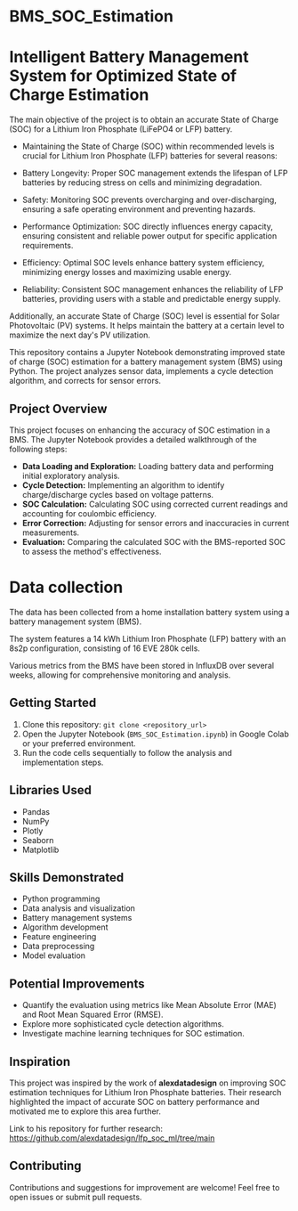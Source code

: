 # BMS_SOC_Estimation

# Intelligent Battery Management System for Optimized State of Charge Estimation

The main objective of the project is to obtain an accurate State of Charge (SOC) for a Lithium Iron Phosphate (LiFePO4 or LFP) battery.

- Maintaining the State of Charge (SOC) within recommended levels is crucial for Lithium Iron Phosphate (LFP) batteries for several reasons:

- Battery Longevity: Proper SOC management extends the lifespan of LFP batteries by reducing stress on cells and minimizing degradation.

- Safety: Monitoring SOC prevents overcharging and over-discharging, ensuring a safe operating environment and preventing hazards.

- Performance Optimization: SOC directly influences energy capacity, ensuring consistent and reliable power output for specific application requirements.

- Efficiency: Optimal SOC levels enhance battery system efficiency, minimizing energy losses and maximizing usable energy.

- Reliability: Consistent SOC management enhances the reliability of LFP batteries, providing users with a stable and predictable energy supply.

Additionally, an accurate State of Charge (SOC) level is essential for Solar Photovoltaic (PV) systems. It helps maintain the battery at a certain level to maximize the next day's PV utilization.

This repository contains a Jupyter Notebook demonstrating improved state of charge (SOC) estimation for a battery management system (BMS) using Python. The project analyzes sensor data, implements a cycle detection algorithm, and corrects for sensor errors.

## Project Overview

This project focuses on enhancing the accuracy of SOC estimation in a BMS. The Jupyter Notebook provides a detailed walkthrough of the following steps:

- **Data Loading and Exploration:** Loading battery data and performing initial exploratory analysis.
- **Cycle Detection:** Implementing an algorithm to identify charge/discharge cycles based on voltage patterns.
- **SOC Calculation:** Calculating SOC using corrected current readings and accounting for coulombic efficiency.
- **Error Correction:** Adjusting for sensor errors and inaccuracies in current measurements.
- **Evaluation:** Comparing the calculated SOC with the BMS-reported SOC to assess the method's effectiveness.

# Data collection

The data has been collected from a home installation battery system using a battery management system (BMS).

The system features a 14 kWh Lithium Iron Phosphate (LFP) battery with an 8s2p configuration, consisting of 16 EVE 280k cells.

Various metrics from the BMS have been stored in InfluxDB over several weeks, allowing for comprehensive monitoring and analysis.

## Getting Started

1. Clone this repository: `git clone <repository_url>`
2. Open the Jupyter Notebook (`BMS_SOC_Estimation.ipynb`) in Google Colab or your preferred environment.
3. Run the code cells sequentially to follow the analysis and implementation steps.

## Libraries Used

- Pandas
- NumPy
- Plotly
- Seaborn
- Matplotlib

## Skills Demonstrated

- Python programming
- Data analysis and visualization
- Battery management systems
- Algorithm development
- Feature engineering
- Data preprocessing
- Model evaluation

## Potential Improvements

- Quantify the evaluation using metrics like Mean Absolute Error (MAE) and Root Mean Squared Error (RMSE).
- Explore more sophisticated cycle detection algorithms.
- Investigate machine learning techniques for SOC estimation.

## Inspiration

This project was inspired by the work of **alexdatadesign** on improving SOC estimation techniques for Lithium Iron Phosphate batteries. Their research highlighted the impact of accurate SOC on battery performance and motivated me to explore this area further.

Link to his repository for further research: https://github.com/alexdatadesign/lfp_soc_ml/tree/main 

## Contributing

Contributions and suggestions for improvement are welcome! Feel free to open issues or submit pull requests.
